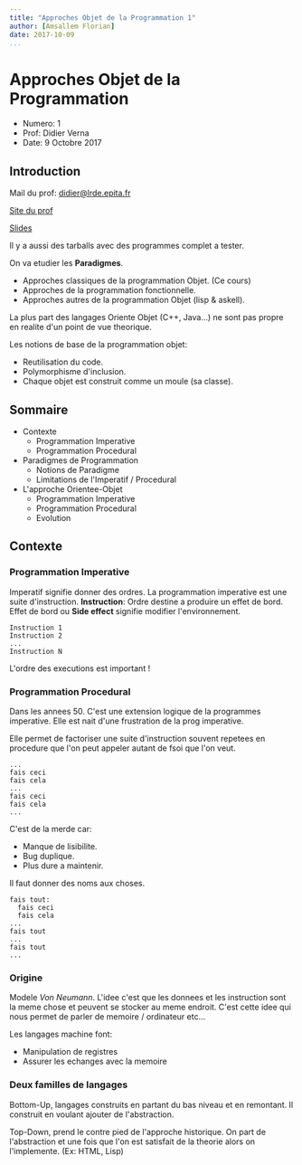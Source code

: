 ```yaml
---
title: "Approches Objet de la Programmation 1"
author: [Amsallem Florian]
date: 2017-10-09
...
```


# Approches Objet de la Programmation

* Numero: 1
* Prof: Didier Verna
* Date: 9 Octobre 2017

## Introduction

Mail du prof: didier@lrde.epita.fr

[Site du prof](https://www.lrde.epita.fr/~didier/lectures)

[Slides](https://www.lrde.epita.fr/~didier/lectures/aop.php#.WduFDB9fhhH)

Il y a aussi des tarballs avec des programmes complet a tester.

On va etudier les **Paradigmes**.
* Approches classiques de la programmation Objet. (Ce cours)
* Approches de la programmation fonctionnelle.
* Approches autres de la programmation Objet (lisp & askell).

La plus part des langages Oriente Objet (C++, Java...) ne sont pas propre en
realite d'un point de vue theorique.

Les notions de base de la programmation objet:
* Reutilisation du code.
* Polymorphisme d'inclusion.
* Chaque objet est construit comme un moule (sa classe).

## Sommaire

* Contexte
  * Programmation Imperative
  * Programmation Procedural
* Paradigmes de Programmation
  * Notions de Paradigme
  * Limitations de l'Imperatif / Procedural
* L'approche Orientee-Objet
  * Programmation Imperative
  * Programmation Procedural
  * Evolution

## Contexte

### Programmation Imperative

Imperatif signifie donner des ordres.
La programmation imperative est une suite d'instruction.
**Instruction**: Ordre destine a produire un effet de bord.
Effet de bord ou **Side effect** signifie modifier l'environnement.

```
Instruction 1
Instruction 2
...
Instruction N
```

L'ordre des executions est important !

### Programmation Procedural

Dans les annees 50.
C'est une extension logique de la programmes imperative.
Elle est nait d'une frustration de la prog imperative.

Elle permet de factoriser une suite d'instruction souvent repetees en
procedure que l'on peut appeler autant de fsoi que l'on veut.

```
...
fais ceci
fais cela
...
fais ceci
fais cela
...
```

C'est de la merde car:
* Manque de lisibilite.
* Bug duplique.
* Plus dure a maintenir.

Il faut donner des noms aux choses.

```
fais tout:
  fais ceci
  fais cela
...
fais tout
...
fais tout
...
```

### Origine

Modele *Von Neumann*.
L'idee c'est que les donnees et les instruction sont la meme chose
et peuvent se stocker au meme endroit.
C'est cette idee qui nous permet de parler de memoire / ordinateur etc...

Les langages machine font:
* Manipulation de registres
* Assurer les echanges avec la memoire

### Deux familles de langages

Bottom-Up, langages construits en partant du bas niveau et en remontant.
Il construit en voulant ajouter de l'abstraction.

Top-Down, prend le contre pied de l'approche historique.
On part de l'abstraction et une fois que l'on est satisfait de la theorie alors
on l'implemente. (Ex: HTML, Lisp)
